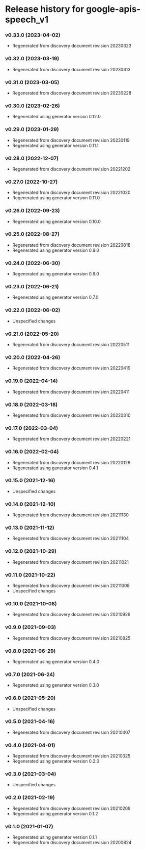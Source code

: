 # Release history for google-apis-speech_v1

### v0.33.0 (2023-04-02)

* Regenerated from discovery document revision 20230323

### v0.32.0 (2023-03-19)

* Regenerated from discovery document revision 20230313

### v0.31.0 (2023-03-05)

* Regenerated from discovery document revision 20230228

### v0.30.0 (2023-02-26)

* Regenerated using generator version 0.12.0

### v0.29.0 (2023-01-29)

* Regenerated from discovery document revision 20230119
* Regenerated using generator version 0.11.1

### v0.28.0 (2022-12-07)

* Regenerated from discovery document revision 20221202

### v0.27.0 (2022-10-27)

* Regenerated from discovery document revision 20221020
* Regenerated using generator version 0.11.0

### v0.26.0 (2022-09-23)

* Regenerated using generator version 0.10.0

### v0.25.0 (2022-08-27)

* Regenerated from discovery document revision 20220818
* Regenerated using generator version 0.9.0

### v0.24.0 (2022-06-30)

* Regenerated using generator version 0.8.0

### v0.23.0 (2022-06-21)

* Regenerated using generator version 0.7.0

### v0.22.0 (2022-06-02)

* Unspecified changes

### v0.21.0 (2022-05-20)

* Regenerated from discovery document revision 20220511

### v0.20.0 (2022-04-26)

* Regenerated from discovery document revision 20220419

### v0.19.0 (2022-04-14)

* Regenerated from discovery document revision 20220411

### v0.18.0 (2022-03-18)

* Regenerated from discovery document revision 20220310

### v0.17.0 (2022-03-04)

* Regenerated from discovery document revision 20220221

### v0.16.0 (2022-02-04)

* Regenerated from discovery document revision 20220128
* Regenerated using generator version 0.4.1

### v0.15.0 (2021-12-16)

* Unspecified changes

### v0.14.0 (2021-12-10)

* Regenerated from discovery document revision 20211130

### v0.13.0 (2021-11-12)

* Regenerated from discovery document revision 20211104

### v0.12.0 (2021-10-29)

* Regenerated from discovery document revision 20211021

### v0.11.0 (2021-10-22)

* Regenerated from discovery document revision 20211008
* Unspecified changes

### v0.10.0 (2021-10-08)

* Regenerated from discovery document revision 20210929

### v0.9.0 (2021-09-03)

* Regenerated from discovery document revision 20210825

### v0.8.0 (2021-06-29)

* Regenerated using generator version 0.4.0

### v0.7.0 (2021-06-24)

* Regenerated using generator version 0.3.0

### v0.6.0 (2021-05-20)

* Unspecified changes

### v0.5.0 (2021-04-16)

* Regenerated from discovery document revision 20210407

### v0.4.0 (2021-04-01)

* Regenerated from discovery document revision 20210325
* Regenerated using generator version 0.2.0

### v0.3.0 (2021-03-04)

* Unspecified changes

### v0.2.0 (2021-02-19)

* Regenerated from discovery document revision 20210209
* Regenerated using generator version 0.1.2

### v0.1.0 (2021-01-07)

* Regenerated using generator version 0.1.1
* Regenerated from discovery document revision 20200824

